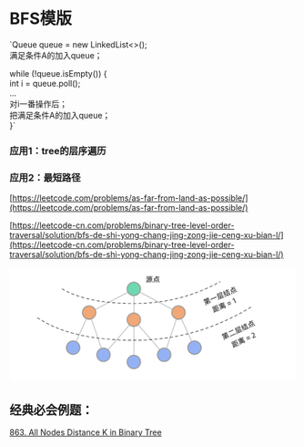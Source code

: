 # BFS模版

`Queue<Integer> queue = new LinkedList<>();  
满足条件A的加入queue；  
  
  
while (!queue.isEmpty()) {   
    int i = queue.poll();  
    ...  
    对i一番操作后；  
    把满足条件A的加入queue；  
}`

### 应用1：tree的层序遍历



### 应用2：最短路径

[https://leetcode.com/problems/as-far-from-land-as-possible/](https://leetcode.com/problems/as-far-from-land-as-possible/)

[https://leetcode-cn.com/problems/binary-tree-level-order-traversal/solution/bfs-de-shi-yong-chang-jing-zong-jie-ceng-xu-bian-l/](https://leetcode-cn.com/problems/binary-tree-level-order-traversal/solution/bfs-de-shi-yong-chang-jing-zong-jie-ceng-xu-bian-l/)

![](.gitbook/assets/01a3617511b1070216582ae59136888072116ccba360ab7c2aa60fc273351b85.jpg)



## 经典必会例题：

[863. All Nodes Distance K in Binary Tree](https://bhnigw.gitbook.io/leetcode/leetcode/leetcode-863.-all-nodes-distance-k-in-binary-tree)



